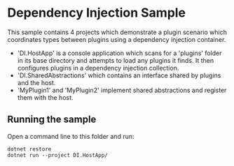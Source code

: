 Dependency Injection Sample
===========================

This sample contains 4 projects which demonstrate a plugin scenario which coordinates types between
plugins using a dependency injection container.

* 'DI.HostApp' is a console application which scans for a 'plugins' folder in its base directory and attempts to load any plugins it finds. It then configures plugins in a dependency injection collection.
* 'DI.SharedAbstractions' which contains an interface shared by plugins and the host.
* 'MyPlugin1' and 'MyPlugin2' implement shared abstractions and register them with the host.

## Running the sample

Open a command line to this folder and run:

```
dotnet restore
dotnet run --project DI.HostApp/
```
